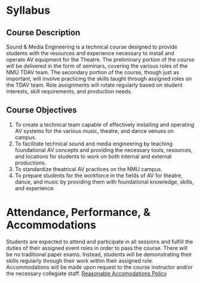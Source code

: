 # Syllabus
## Course Description
Sound & Media Engineering is a technical course designed to provide students with the resources and experience necessary to install and operate AV equipment for the Theatre. The preliminary portion of the course will be delivered in the form of seminars, covering the various roles of the NMU TDAV team. The secondary portion of the course, though just as important, will involve practicing the skills taught through assigned roles on the TDAV team. Role assignments will rotate regularly based on student interests, skill requirements, and production needs.
## Course Objectives
1. To create a technical team capable of effectively installing and operating AV systems for the various music, theatre, and dance venues on campus.
2. To facilitate technical sound and media engineering by teaching foundational AV concepts and providing the necessary tools, resources, and locations for students to work on both internal and external productions.
3. To standardize theatrical AV practices on the NMU campus.
4. To prepare students for the workforce in the fields of AV for theatre, dance, and music by providing them with foundational knowledge, skills, and experience.
# Attendance, Performance, & Accommodations
Students are expected to attend and participate in all sessions and fulfill the duties of their assigned event roles in order to pass the course. There will be no traditional paper exams. Instead, students will be demonstrating their skills regularly through their work within their assigned role. Accommodations will be made upon request to the course instructor and/or the necessary collegiate staff.
[Reasonable Accomodations Policy](https://nmu.edu/disabilityservices/draft-reasonable-accommodation-policy)
